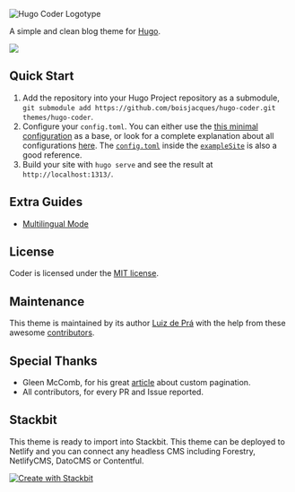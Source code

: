 ![Hugo Coder Logotype](https://github.com/boisjacques/hugo-coder/blob/master/images/logos/logotype-a.png)

A simple and clean blog theme for [Hugo](https://gohugo.io/).

![](https://github.com/boisjacques/hugo-coder/blob/master/images/screenshot.png)

## Quick Start

1. Add the repository into your Hugo Project repository as a submodule, `git submodule add https://github.com/boisjacques/hugo-coder.git themes/hugo-coder`.
2. Configure your `config.toml`. You can either use the [this minimal configuration](https://github.com/boisjacques/hugo-coder/wiki/Configurations#complete-example) as a base, or look for a complete explanation about all configurations [here](https://github.com/boisjacques/hugo-coder/wiki/Configurations). The [`config.toml`](https://github.com/boisjacques/hugo-coder/blob/master/exampleSite/config.toml) inside the [`exampleSite`](https://github.com/boisjacques/hugo-coder/tree/master/exampleSite) is also a good reference.
3. Build your site with `hugo serve` and see the result at `http://localhost:1313/`.

## Extra Guides

* [Multilingual Mode](https://github.com/boisjacques/hugo-coder/wiki/Multilingual-Mode)

## License

Coder is licensed under the [MIT license](https://github.com/boisjacques/hugo-coder/blob/master/LICENSE.md).

## Maintenance

This theme is maintained by its author [Luiz de Prá](https://github.com/luizdepra) with the help from these awesome [contributors](CONTRIBUTORS.md).

## Special Thanks

- Gleen McComb, for his great [article](https://glennmccomb.com/articles/how-to-build-custom-hugo-pagination/) about custom pagination.
- All contributors, for every PR and Issue reported.

## Stackbit

This theme is ready to import into Stackbit. This theme can be deployed to Netlify and you can connect any headless CMS including Forestry, NetlifyCMS, DatoCMS or Contentful. 

[![Create with Stackbit](https://assets.stackbit.com/badge/create-with-stackbit.svg)](https://app.stackbit.com/create?theme=https://github.com/luizdepra/hugo-coder)
